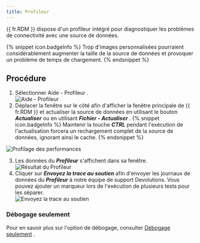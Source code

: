 ```yaml
---
title: Profileur
---
```

{{ fr.RDM }} dispose d'un profileur intégré pour diagnostiquer les problèmes de connectivité avec une source de données. 

{% snippet icon.badgeInfo %} 
Trop d'images personnalisées pourraient considérablement augmenter la taille de la source de données et provoquer un problème de temps de chargement. 
{% endsnippet %}
 
## Procédure 

1. Sélectionner Aide - Profileur .  
![Aide - Profileur](https://webdevolutions.azureedge.net/docs/fr/rdm/mac/clip4233.png) 
1. Déplacer la fenêtre sur le côté afin d'afficher la fenêtre principale de {{ fr.RDM }} et actualiser la source de données en utilisant le bouton ***Actualiser*** ou en utilisant ***Fichier - Actualiser*** . 
{% snippet icon.badgeInfo %} 
Maintenir la touche ***CTRL*** pendant l'exécution de l'actualisation forcera un rechargement complet de la source de données, ignorant ainsi le cache. 
{% endsnippet %}
 
![Profilage des performances](https://webdevolutions.azureedge.net/docs/fr/rdm/mac/clip4234.png) 

3. Les données du ***Profileur*** s'affichent dans sa fenêtre.  
![Résultat du Profileur](https://webdevolutions.azureedge.net/docs/fr/rdm/mac/clip4235.png) 
1. Cliquer sur ***Envoyez la trace au soutien*** afin d'envoyer les journaux de données du ***Profileur*** à notre équipe de support Devolutions. Vous pouvez ajouter un marqueur lors de l'exécution de plusieurs tests pour les séparer.  
![Envoyez la trace au soutien](https://webdevolutions.azureedge.net/docs/fr/rdm/mac/clip4236.png) 

### Débogage seulement 

Pour en savoir plus sur l'option de débogage, consulter [Débogage seulement](/fr/rdm/mac/commands/help/profiler/debug-only/) . 


